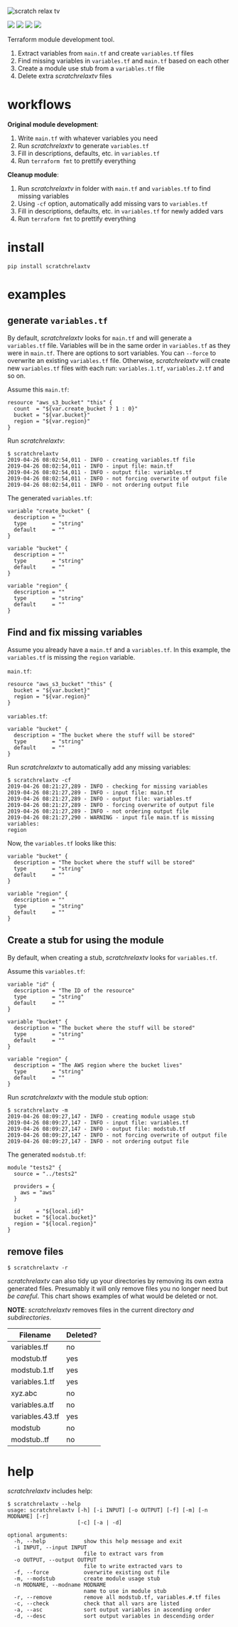 ![scratch relax tv](https://github.com/YakDriver/scratchrelaxtv/raw/master/assets/srt.gif "Extract HCL Vars")

<p>
    <a href="./LICENSE" alt="License">
        <img src="https://img.shields.io/github/license/YakDriver/scratchrelaxtv.svg" /></a>
    <a href="http://travis-ci.org/YakDriver/scratchrelaxtv" alt="Build status">
        <img src="https://travis-ci.org/YakDriver/scratchrelaxtv.svg?branch=master" /></a>
    <a href="https://pypi.python.org/pypi/scratchrelaxtv" alt="Python versions">
        <img src="https://img.shields.io/pypi/pyversions/scratchrelaxtv.svg" /></a>
    <a href="https://pypi.python.org/pypi/scratchrelaxtv" alt="Version">
        <img src="https://img.shields.io/pypi/v/scratchrelaxtv.svg" /></a>
</p>

Terraform module development tool.

1. Extract variables from `main.tf` and create `variables.tf` files
1. Find missing variables in `variables.tf` and `main.tf` based on each other
1. Create a module use stub from a `variables.tf` file
1. Delete extra *scratchrelaxtv* files

# workflows

**Original module development**: 
1. Write `main.tf` with whatever variables you need
1. Run *scratchrelaxtv* to generate `variables.tf`
1. Fill in descriptions, defaults, etc. in `variables.tf`
1. Run `terraform fmt` to prettify everything

**Cleanup module**:
1. Run *scratchrelaxtv* in folder with `main.tf` and `variables.tf` to find missing variables
1. Using `-cf` option, automatically add missing vars to `variables.tf`
1. Fill in descriptions, defaults, etc. in `variables.tf` for newly added vars
1. Run `terraform fmt` to prettify everything

# install

```
pip install scratchrelaxtv
```

# examples

## generate `variables.tf`

By default, *scratchrelaxtv* looks for `main.tf` and will generate a `variables.tf` file. Variables will be in the same order in `variables.tf` as they were in `main.tf`. There are options to sort variables. You can `--force` to overwrite an existing `variables.tf` file. Otherwise, *scratchrelaxtv* will create new `variables.tf` files with each run: `variables.1.tf`, `variables.2.tf` and so on.

Assume this `main.tf`:
```hcl
resource "aws_s3_bucket" "this" {
  count  = "${var.create_bucket ? 1 : 0}"
  bucket = "${var.bucket}"
  region = "${var.region}"
}
```

Run *scratchrelaxtv*:
```console
$ scratchrelaxtv
2019-04-26 08:02:54,011 - INFO - creating variables.tf file
2019-04-26 08:02:54,011 - INFO - input file: main.tf
2019-04-26 08:02:54,011 - INFO - output file: variables.tf
2019-04-26 08:02:54,011 - INFO - not forcing overwrite of output file
2019-04-26 08:02:54,011 - INFO - not ordering output file
```

The generated `variables.tf`:
```hcl
variable "create_bucket" {
  description = ""
  type        = "string"
  default     = ""
}

variable "bucket" {
  description = ""
  type        = "string"
  default     = ""
}

variable "region" {
  description = ""
  type        = "string"
  default     = ""
}
```

## Find and fix missing variables

Assume you already have a `main.tf` and a `variables.tf`. In this example, the `variables.tf` is missing the `region` variable.

`main.tf`:
```hcl
resource "aws_s3_bucket" "this" {
  bucket = "${var.bucket}"
  region = "${var.region}"
}
```

`variables.tf`:
```hcl
variable "bucket" {
  description = "The bucket where the stuff will be stored"
  type        = "string"
  default     = ""
}
```

Run *scratchrelaxtv* to automatically add any missing variables:

```console
$ scratchrelaxtv -cf
2019-04-26 08:21:27,289 - INFO - checking for missing variables
2019-04-26 08:21:27,289 - INFO - input file: main.tf
2019-04-26 08:21:27,289 - INFO - output file: variables.tf
2019-04-26 08:21:27,289 - INFO - forcing overwrite of output file
2019-04-26 08:21:27,289 - INFO - not ordering output file
2019-04-26 08:21:27,290 - WARNING - input file main.tf is missing variables:
region
```

Now, the `variables.tf` looks like this:
```hcl
variable "bucket" {
  description = "The bucket where the stuff will be stored"
  type        = "string"
  default     = ""
}

variable "region" {
  description = ""
  type        = "string"
  default     = ""
}
```

## Create a stub for using the module

By default, when creating a stub, *scratchrelaxtv* looks for `variables.tf`.

Assume this `variables.tf`:
```hcl
variable "id" {
  description = "The ID of the resource"
  type        = "string"
  default     = ""
}

variable "bucket" {
  description = "The bucket where the stuff will be stored"
  type        = "string"
  default     = ""
}

variable "region" {
  description = "The AWS region where the bucket lives"
  type        = "string"
  default     = ""
}
```

Run *scratchrelaxtv* with the module stub option:
```console
$ scratchrelaxtv -m
2019-04-26 08:09:27,147 - INFO - creating module usage stub
2019-04-26 08:09:27,147 - INFO - input file: variables.tf
2019-04-26 08:09:27,147 - INFO - output file: modstub.tf
2019-04-26 08:09:27,147 - INFO - not forcing overwrite of output file
2019-04-26 08:09:27,147 - INFO - not ordering output file
```

The generated `modstub.tf`:
```hcl
module "tests2" {
  source = "../tests2"

  providers = {
    aws = "aws"
  }

  id     = "${local.id}"
  bucket = "${local.bucket}"
  region = "${local.region}"
}
```


## remove files

```console
$ scratchrelaxtv -r
```

*scratchrelaxtv* can also tidy up your directories by removing its own extra generated files. Presumably it will only remove files you no longer need but *be careful*. This chart shows examples of what would be deleted or not. 

**NOTE**: *scratchrelaxtv* removes files in the current directory _and subdirectories_.

| Filename | Deleted? |
| -------- | ------ |
| variables.tf | no |
| modstub.tf | yes |
| modstub.1.tf | yes |
| variables.1.tf | yes |
| xyz.abc | no |
| variables.a.tf | no |
| variables.43.tf | yes |
| modstub | no |
| modstub..tf | no |

# help

*scratchrelaxtv* includes help:

```console
$ scratchrelaxtv --help
usage: scratchrelaxtv [-h] [-i INPUT] [-o OUTPUT] [-f] [-m] [-n MODNAME] [-r]
                      [-c] [-a | -d]

optional arguments:
  -h, --help            show this help message and exit
  -i INPUT, --input INPUT
                        file to extract vars from
  -o OUTPUT, --output OUTPUT
                        file to write extracted vars to
  -f, --force           overwrite existing out file
  -m, --modstub         create module usage stub
  -n MODNAME, --modname MODNAME
                        name to use in module stub
  -r, --remove          remove all modstub.tf, variables.#.tf files
  -c, --check           check that all vars are listed
  -a, --asc             sort output variables in ascending order
  -d, --desc            sort output variables in descending order
```
